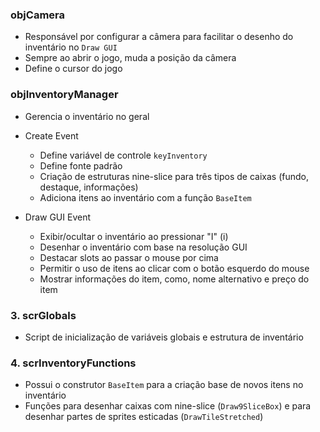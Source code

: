 ### objCamera

- Responsável por configurar a câmera para facilitar o desenho do inventário no `Draw GUI`
- Sempre ao abrir o jogo, muda a posição da câmera
- Define o cursor do jogo

### objInventoryManager

- Gerencia o inventário no geral

- Create Event
	- Define variável de controle `keyInventory`
	- Define fonte padrão
	- Criação de estruturas nine-slice para três tipos de caixas (fundo, destaque, informações)
	- Adiciona itens ao inventário com a função `BaseItem`
- Draw GUI Event
	- Exibir/ocultar o inventário ao pressionar "I" (i)
	- Desenhar o inventário com base na resolução GUI
	- Destacar slots ao passar o mouse por cima
	- Permitir o uso de itens ao clicar com o botão esquerdo do mouse
	- Mostrar informações do item, como, nome alternativo e preço do item

### 3. **scrGlobals**

- Script de inicialização de variáveis globais e estrutura de inventário

### 4. **scrInventoryFunctions**

- Possui o construtor `BaseItem` para a criação base de novos itens no inventário
- Funções para desenhar caixas com nine-slice (`Draw9SliceBox`) e para desenhar partes de sprites esticadas (`DrawTileStretched`)

